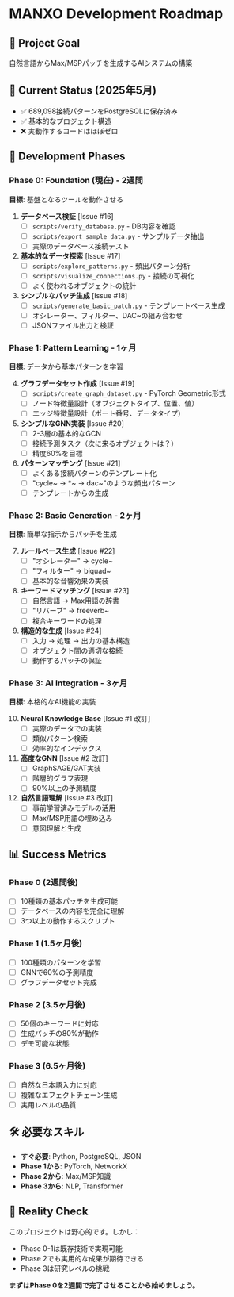 # MANXO Development Roadmap

## 🎯 Project Goal

自然言語からMax/MSPパッチを生成するAIシステムの構築

## 📍 Current Status (2025年5月)

- ✅ 689,098接続パターンをPostgreSQLに保存済み
- ✅ 基本的なプロジェクト構造
- ❌ 実動作するコードはほぼゼロ

## 🚀 Development Phases

### Phase 0: Foundation (現在) - 2週間

**目標**: 基盤となるツールを動作させる

1. **データベース検証** [Issue #16]
   - [ ] `scripts/verify_database.py` - DB内容を確認
   - [ ] `scripts/export_sample_data.py` - サンプルデータ抽出
   - [ ] 実際のデータベース接続テスト

2. **基本的なデータ探索** [Issue #17]
   - [ ] `scripts/explore_patterns.py` - 頻出パターン分析
   - [ ] `scripts/visualize_connections.py` - 接続の可視化
   - [ ] よく使われるオブジェクトの統計

3. **シンプルなパッチ生成** [Issue #18]
   - [ ] `scripts/generate_basic_patch.py` - テンプレートベース生成
   - [ ] オシレーター、フィルター、DAC~の組み合わせ
   - [ ] JSONファイル出力と検証

### Phase 1: Pattern Learning - 1ヶ月

**目標**: データから基本パターンを学習

4. **グラフデータセット作成** [Issue #19]
   - [ ] `scripts/create_graph_dataset.py` - PyTorch Geometric形式
   - [ ] ノード特徴量設計（オブジェクトタイプ、位置、値）
   - [ ] エッジ特徴量設計（ポート番号、データタイプ）

5. **シンプルなGNN実装** [Issue #20]
   - [ ] 2-3層の基本的なGCN
   - [ ] 接続予測タスク（次に来るオブジェクトは？）
   - [ ] 精度60%を目標

6. **パターンマッチング** [Issue #21]
   - [ ] よくある接続パターンのテンプレート化
   - [ ] "cycle~ → *~ → dac~"のような頻出パターン
   - [ ] テンプレートからの生成

### Phase 2: Basic Generation - 2ヶ月

**目標**: 簡単な指示からパッチを生成

7. **ルールベース生成** [Issue #22]
   - [ ] "オシレーター" → cycle~
   - [ ] "フィルター" → biquad~
   - [ ] 基本的な音響効果の実装

8. **キーワードマッチング** [Issue #23]
   - [ ] 自然言語 → Max用語の辞書
   - [ ] "リバーブ" → freeverb~
   - [ ] 複合キーワードの処理

9. **構造的な生成** [Issue #24]
   - [ ] 入力 → 処理 → 出力の基本構造
   - [ ] オブジェクト間の適切な接続
   - [ ] 動作するパッチの保証

### Phase 3: AI Integration - 3ヶ月

**目標**: 本格的なAI機能の実装

10. **Neural Knowledge Base** [Issue #1 改訂]
    - [ ] 実際のデータでの実装
    - [ ] 類似パターン検索
    - [ ] 効率的なインデックス

11. **高度なGNN** [Issue #2 改訂]
    - [ ] GraphSAGE/GAT実装
    - [ ] 階層的グラフ表現
    - [ ] 90%以上の予測精度

12. **自然言語理解** [Issue #3 改訂]
    - [ ] 事前学習済みモデルの活用
    - [ ] Max/MSP用語の埋め込み
    - [ ] 意図理解と生成

## 📊 Success Metrics

### Phase 0 (2週間後)
- [ ] 10種類の基本パッチを生成可能
- [ ] データベースの内容を完全に理解
- [ ] 3つ以上の動作するスクリプト

### Phase 1 (1.5ヶ月後)
- [ ] 100種類のパターンを学習
- [ ] GNNで60%の予測精度
- [ ] グラフデータセット完成

### Phase 2 (3.5ヶ月後)
- [ ] 50個のキーワードに対応
- [ ] 生成パッチの80%が動作
- [ ] デモ可能な状態

### Phase 3 (6.5ヶ月後)
- [ ] 自然な日本語入力に対応
- [ ] 複雑なエフェクトチェーン生成
- [ ] 実用レベルの品質

## 🛠️ 必要なスキル

- **すぐ必要**: Python, PostgreSQL, JSON
- **Phase 1から**: PyTorch, NetworkX
- **Phase 2から**: Max/MSP知識
- **Phase 3から**: NLP, Transformer

## 💭 Reality Check

このプロジェクトは野心的です。しかし：
- Phase 0-1は既存技術で実現可能
- Phase 2でも実用的な成果が期待できる
- Phase 3は研究レベルの挑戦

**まずはPhase 0を2週間で完了させることから始めましょう。**